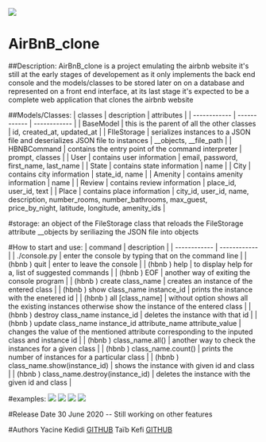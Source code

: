 ![](https://github.com/yacinekedidi/AirBnB_clone/blob/master/pictures/hbnb.png?raw=true)
# AirBnB_clone
##Description:
AirBnB_clone is a project emulating the airbnb website it's still at the early stages of developement as it only implements the back end console and the models/classes to be stored later on on a database and represented on a front end interface, 
at its last stage it's expected to be a complete web application that clones the airbnb website

##Models/Classes:
|  classes | description  | attributes   |
| ------------ | ------------ | ------------ |
|  BaseModel  | this is the parent of all the other classes    | id, created_at, updated_at  |
|  FIleStorage | serializes instances to a JSON file and deserializes JSON file to instances  | \__objects,  __file_path   |
| HBNBCommand   | contains the entry point of the command interpreter   | prompt, classes  |
| User  | contains user information | email, password, first_name, last_name  |
|  State |  contains state information  |  name |
|  City |  contains city information  | state_id, name  |
|  Amenity | contains amenity information  |  name |
| Review | contains review information |  place_id, user_id, text |
| Place | contains place information | city_id, user_id, name, description, number_rooms, number_bathrooms, max_guest, price_by_night, latitude, longitude, amenity_ids |

#storage:
an object of the FileStorage class that reloads the FileStorage attribute __objects by seriliazing the JSON file into objects 

#How to start and use:
|  command | description   |
| ------------ | ------------ |
|      ./console.py |  enter the console by typing that on the command line |
|  (hbnb ) quit | enter to leave the console  |
|  (hbnb ) help  | to display help for a, list of suggested commands  |
| (hbnb ) EOF   | another way of exiting the console program  |
|  (hbnb ) create class_name  |  creates an instance of the entered class |
|  (hbnb ) show class_name instance_id | prints the instance with the enetered id   |
| (hbnb ) all [class_name]  | without option shows all the existing instances otherwise show the instance of the entered class  |
| (hbnb ) destroy class_name instance_id | deletes the instance with that id |
| (hbnb ) update class_name instance_id attribute_name attribute_value | changes the value of the mentioned attribute corresponding to the inputed class and instance id |
| (hbnb ) class_name.all() | another way to check the instances for a given class |
| (hbnb ) class_name.count() | prints the number of instances for a particular class |
| (hbnb ) class_name.show(instance_id) | shows the instance with given id and class |
| (hbnb ) class_name.destroy(instance_id) | deletes the instance with the given id and class |

#examples:
![](https://github.com/yacinekedidi/AirBnB_clone/blob/master/pictures/example.png?raw=true)
![](https://github.com/yacinekedidi/AirBnB_clone/blob/master/pictures/example_advanced.png?raw=true)
![](https://github.com/yacinekedidi/AirBnB_clone/blob/master/pictures/example_advanced_2.png?raw=true)
![](https://github.com/yacinekedidi/AirBnB_clone/blob/master/pictures/example_advanced_3.png?raw=true)

#Release Date
30 June 2020 
-- Still working on other features

#Authors 
Yacine Kedidi [GITHUB](https://github.com/yacinekedidi "GITHUB")
Taïb Kefi [GITHUB](https://github.com/kefitaib "GITHUB")